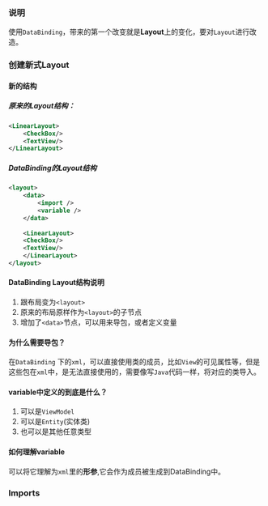 ### 说明
使用`DataBinding`，带来的第一个改变就是**Layout**上的变化，要对`Layout`进行改造。

### 创建新式Layout
#### 新的结构
##### 原来的Layout结构：
```xml
<LinearLayout>
    <CheckBox/>
    <TextView/>
</LinearLayout>
```

##### DataBinding的Layout结构
```xml
<layout>
    <data>
        <import />
        <variable />
    </data>
        
    <LinearLayout>
    <CheckBox/>
    <TextView/>
    </LinearLayout>
</layout>
```

#### DataBinding Layout结构说明
1. 跟布局变为`<layout>`
2. 原来的布局原样作为`<layout>`的子节点
3. 增加了`<data>`节点，可以用来导包，或者定义变量

#### 为什么需要导包？
在`DataBinding` 下的`xml`，可以直接使用类的成员，比如`View`的可见属性等，但是这些包在`xml`中，是无法直接使用的，需要像写`Java`代码一样，将对应的类导入。

#### variable中定义的到底是什么？
1. 可以是`ViewModel`
2. 可以是`Entity`(实体类)
3. 也可以是其他任意类型

#### 如何理解variable
可以将它理解为`xml`里的**形参**,它会作为成员被生成到DataBinding中。

### Imports
